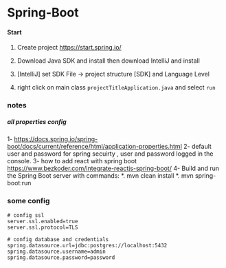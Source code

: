 # Spring-Boot

#### Start

1. Create project
https://start.spring.io/

2. Download Java SDK and install then download IntelliJ and install
3. [IntelliJ] set SDK File -> project structure [SDK] and Language Level
4. right click on main class ```projectTitleApplication.java``` and select ```run```


### notes
##### all properties config
1- https://docs.spring.io/spring-boot/docs/current/reference/html/application-properties.html
2- default user and password for spring secuirty , user and password logged in the console.
3- how to add react with spring boot https://www.bezkoder.com/integrate-reactjs-spring-boot/
4- Build and run the Spring Boot server with commands:
*. mvn clean install
*. mvn spring-boot:run

### some config

```
# config ssl
server.ssl.enabled=true
server.ssl.protocol=TLS

# config database and credentials
spring.datasource.url=jdbc:postgres://localhost:5432
spring.datasource.username=admin
spring.datasource.password=password
```

